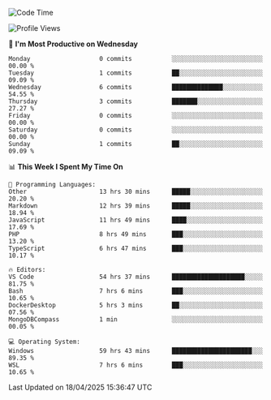 <!--START_SECTION:waka-->
![Code Time](http://img.shields.io/badge/Code%20Time-4%2C682%20hrs%2016%20mins-blue)

![Profile Views](http://img.shields.io/badge/Profile%20Views-1-blue)

📅 **I'm Most Productive on Wednesday** 

```text
Monday                   0 commits           ░░░░░░░░░░░░░░░░░░░░░░░░░   00.00 % 
Tuesday                  1 commits           ██░░░░░░░░░░░░░░░░░░░░░░░   09.09 % 
Wednesday                6 commits           ██████████████░░░░░░░░░░░   54.55 % 
Thursday                 3 commits           ███████░░░░░░░░░░░░░░░░░░   27.27 % 
Friday                   0 commits           ░░░░░░░░░░░░░░░░░░░░░░░░░   00.00 % 
Saturday                 0 commits           ░░░░░░░░░░░░░░░░░░░░░░░░░   00.00 % 
Sunday                   1 commits           ██░░░░░░░░░░░░░░░░░░░░░░░   09.09 % 
```


📊 **This Week I Spent My Time On** 

```text
💬 Programming Languages: 
Other                    13 hrs 30 mins      █████░░░░░░░░░░░░░░░░░░░░   20.20 % 
Markdown                 12 hrs 39 mins      █████░░░░░░░░░░░░░░░░░░░░   18.94 % 
JavaScript               11 hrs 49 mins      ████░░░░░░░░░░░░░░░░░░░░░   17.69 % 
PHP                      8 hrs 49 mins       ███░░░░░░░░░░░░░░░░░░░░░░   13.20 % 
TypeScript               6 hrs 47 mins       ███░░░░░░░░░░░░░░░░░░░░░░   10.17 % 

🔥 Editors: 
VS Code                  54 hrs 37 mins      ████████████████████░░░░░   81.75 % 
Bash                     7 hrs 6 mins        ███░░░░░░░░░░░░░░░░░░░░░░   10.65 % 
DockerDesktop            5 hrs 3 mins        ██░░░░░░░░░░░░░░░░░░░░░░░   07.56 % 
MongoDBCompass           1 min               ░░░░░░░░░░░░░░░░░░░░░░░░░   00.05 % 

💻 Operating System: 
Windows                  59 hrs 43 mins      ██████████████████████░░░   89.35 % 
WSL                      7 hrs 6 mins        ███░░░░░░░░░░░░░░░░░░░░░░   10.65 % 
```


 Last Updated on 18/04/2025 15:36:47 UTC
<!--END_SECTION:waka-->
